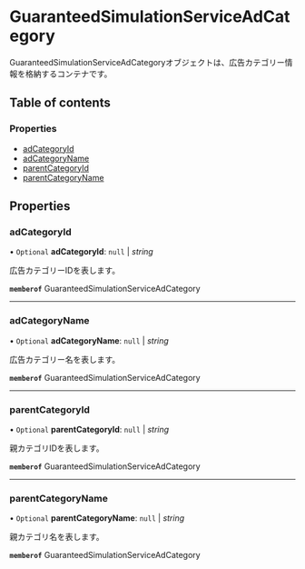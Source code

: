 # GuaranteedSimulationServiceAdCategory


<div lang=\"ja\">GuaranteedSimulationServiceAdCategoryオブジェクトは、広告カテゴリー情報を格納するコンテナです。</div> 

## Table of contents

### Properties

- [adCategoryId](guaranteedsimulationserviceadcategory.md#adcategoryid)
- [adCategoryName](guaranteedsimulationserviceadcategory.md#adcategoryname)
- [parentCategoryId](guaranteedsimulationserviceadcategory.md#parentcategoryid)
- [parentCategoryName](guaranteedsimulationserviceadcategory.md#parentcategoryname)

## Properties

### adCategoryId

• `Optional` **adCategoryId**: ``null`` \| *string*

<div lang=\"ja\">広告カテゴリーIDを表します。</div> 

**`memberof`** GuaranteedSimulationServiceAdCategory

___

### adCategoryName

• `Optional` **adCategoryName**: ``null`` \| *string*

<div lang=\"ja\">広告カテゴリー名を表します。</div> 

**`memberof`** GuaranteedSimulationServiceAdCategory

___

### parentCategoryId

• `Optional` **parentCategoryId**: ``null`` \| *string*

<div lang=\"ja\">親カテゴリIDを表します。</div> 

**`memberof`** GuaranteedSimulationServiceAdCategory

___

### parentCategoryName

• `Optional` **parentCategoryName**: ``null`` \| *string*

<div lang=\"ja\">親カテゴリ名を表します。</div> 

**`memberof`** GuaranteedSimulationServiceAdCategory
